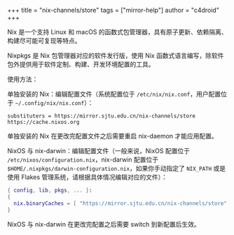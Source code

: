 +++
title = "nix-channels/store"
tags = ["mirror-help"]
author = "c4droid"
+++

Nix 是一个支持 Linux 和 macOS 的函数式包管理器，具有原子更新、依赖隔离、构建尽可能可复现等特点。

Nixpkgs 是 Nix 包管理器对应的软件发行版，使用 Nix 函数式语言编写，除软件包外提供用于软件定制、构建、开发环境配置的工具。

使用方法：

单独安装的 Nix：编辑配置文件（系统配置位于 `/etc/nix/nix.conf`，用户配置位于 `~/.config/nix/nix.conf`）：

```
substituters = https://mirror.sjtu.edu.cn/nix-channels/store https://cache.nixos.org
```

单独安装的 Nix 在更改完配置文件之后需要重启 nix-daemon 才能应用配置。

NixOS 与 nix-darwin：编辑配置文件（一般来说，NixOS 配置位于 `/etc/nixos/configuration.nix`，nix-darwin 配置位于 `$HOME/.nixpkgs/darwin-configuration.nix`，如果你手动指定了 `NIX_PATH` 或是使用 Flakes 管理系统，请根据具体情况编辑对应的文件）：

``` nix
{ config, lib, pkgs, ... }:
{
  nix.binaryCaches = [ "https://mirror.sjtu.edu.cn/nix-channels/store" ];
}
```

NixOS 与 nix-darwin 在更改完配置之后需要 switch 到新配置后生效。
